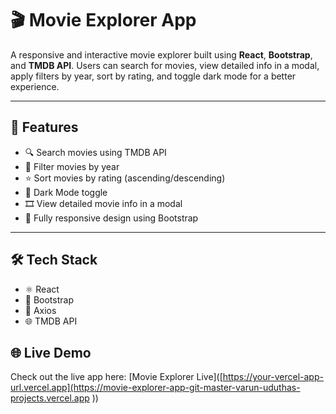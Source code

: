 # 🎬 Movie Explorer App

A responsive and interactive movie explorer built using **React**, **Bootstrap**, and **TMDB API**. Users can search for movies, view detailed info in a modal, apply filters by year, sort by rating, and toggle dark mode for a better experience.

---

## 🚀 Features

- 🔍 Search movies using TMDB API
- 📆 Filter movies by year
- ⭐ Sort movies by rating (ascending/descending)
- 🌙 Dark Mode toggle
- 🎞️ View detailed movie info in a modal
- 📱 Fully responsive design using Bootstrap

---


## 🛠️ Tech Stack

- ⚛️ React
- 🎨 Bootstrap
- 🧮 Axios
- 🌐 TMDB API



## 🌐 Live Demo

Check out the live app here: [Movie Explorer Live]([https://your-vercel-app-url.vercel.app](https://movie-explorer-app-git-master-varun-uduthas-projects.vercel.app
))


